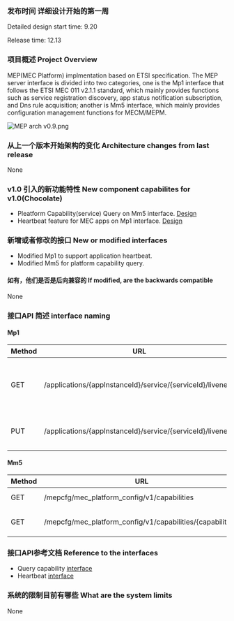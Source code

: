 ### 发布时间 详细设计开始的第一周
Detailed design start time: 9.20

Release time: 12.13

### 项目概述 Project Overview
MEP(MEC Platform) implmentation based on ETSI specification. The MEP server interface is divided into two categories, one is the Mp1 interface that follows the ETSI MEC 011 v2.1.1 standard, which mainly provides functions such as service registration discovery, app status notification subscription, and Dns rule acquisition; another is Mm5 interface, which mainly provides configuration management functions for MECM/MEPM.

![](http://docs.edgegallery.org/zh_CN/latest/_images/144714_23890cda_7624956.png "MEP arch v0.9.png")

### 从上一个版本开始架构的变化 Architecture changes from last release
None

### v1.0 引入的新功能特性 New component capabilites for v1.0(Chocolate)
* Pleatform Capability(service) Query on Mm5 interface. [Design](https://gitee.com/edgegallery/community/blob/master/MEP%20PT/Release%20V1.0/platform_query_capabilities.md)
* Heartbeat feature for MEC apps on Mp1 interface. [Design](https://gitee.com/edgegallery/community/blob/master/Architecture%20WG/Requirements/v1.0/service_heartbeat.md)

### 新增或者修改的接口 New or modified interfaces
* Modified Mp1 to support application heartbeat.
* Modified Mm5 for platform capability query.

#### 如有，他们是否是后向兼容的 If modified, are the backwards compatible
None

### 接口API 简述 interface naming

#### Mp1
|  Method | URL  | Description|
|---|---|---|
| GET  | /applications/\{appInstanceId\}/service/\{serviceId\}/liveness | Get individual liveness information for a service |
| PUT  | /applications/\{appInstanceId\}/service/\{serviceId\}/liveness | Send heartbeat message to MEP |

#### Mm5
|  Method | URL  | Description|
|---|---|---|
| GET  | /mepcfg/mec_platform_config/v1/capabilities | Get all capabilities |
| GET  | /mepcfg/mec_platform_config/v1/capabilities/\{capabilityId\} | Get individual capabilities |

### 接口API参考文档 Reference to the interfaces
* Query capability [interface](http://docs.edgegallery.org/zh_CN/latest/Projects/MEP/MEP_Interfaces.html#query-platform-capabilities-services)
* Heartbeat [interface](https://gitee.com/edgegallery/docs/blob/master/Projects/MEP/MEP_Interfaces.md)

### 系统的限制目前有哪些 What are the system limits
None